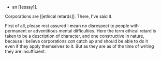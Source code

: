 - an [[essay]].

Corporations are [[ethical retards]]. There, I've said it.

First of all, please rest assured I mean no disrespect to people with permanent or adventitious mental difficulties. Here the term ethical retard is taken to be a description of character, and one constructive in nature, because I believe corporations *can* catch up and should be able to do it even if they apply themselves to it. But as they are as of the time of writing they are insufficient.